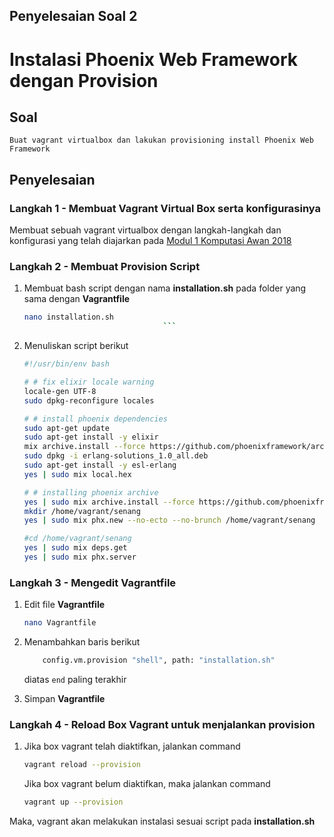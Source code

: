 ## Penyelesaian Soal 2
# Instalasi Phoenix Web Framework dengan Provision

## Soal

```
Buat vagrant virtualbox dan lakukan provisioning install Phoenix Web Framework
```

## Penyelesaian
### **Langkah 1** - Membuat Vagrant Virtual Box serta konfigurasinya
Membuat sebuah vagrant virtualbox dengan langkah-langkah dan konfigurasi yang telah diajarkan pada [Modul 1 Komputasi Awan 2018](https://github.com/fathoniadi/cloud-2018/tree/master/vagrant "Modul 1 Komputasi Awan 2018")

### **Langkah 2** - Membuat Provision Script
1. Membuat bash script dengan nama **installation.sh** pada folder yang sama dengan **Vagrantfile**

    ```bash
    nano installation.sh
                                   ```
2. Menuliskan script berikut

    ```bash
    #!/usr/bin/env bash

    # # fix elixir locale warning
    locale-gen UTF-8
    sudo dpkg-reconfigure locales

    # # install phoenix dependencies
    sudo apt-get update
    sudo apt-get install -y elixir
    mix archive.install --force https://github.com/phoenixframework/archives/raw/master/phx_new.ez
    sudo dpkg -i erlang-solutions_1.0_all.deb
    sudo apt-get install -y esl-erlang
    yes | sudo mix local.hex

    # # installing phoenix archive
    yes | sudo mix archive.install --force https://github.com/phoenixframework/archives/raw/maste$
    mkdir /home/vagrant/senang
    yes | sudo mix phx.new --no-ecto --no-brunch /home/vagrant/senang

    #cd /home/vagrant/senang
    yes | sudo mix deps.get
    yes | sudo mix phx.server
    ```

### **Langkah 3** - Mengedit Vagrantfile
1. Edit file **Vagrantfile**

    ```bash
    nano Vagrantfile
    ```
2. Menambahkan baris berikut 

    ```bash
        config.vm.provision "shell", path: "installation.sh"
    ```
    diatas ```end``` paling terakhir

3. Simpan **Vagrantfile**

### **Langkah 4** - Reload Box Vagrant untuk menjalankan provision
1. Jika box vagrant telah diaktifkan, jalankan command 

    ```bash
    vagrant reload --provision
    ```
    Jika box vagrant belum diaktifkan, maka jalankan command 

    ```bash
    vagrant up --provision
    ```
Maka, vagrant akan melakukan instalasi sesuai script pada **installation.sh**

